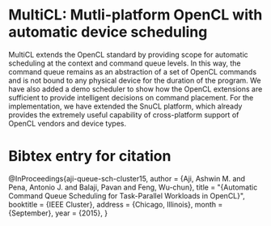 # MultiCL: Mutli-platform OpenCL with automatic device scheduling
MultiCL extends the OpenCL standard by providing scope for automatic scheduling at the context and command queue levels. In this way, the command queue remains as an abstraction of a set of OpenCL commands and is not bound to any physical device for the duration of the program. We have also added a demo scheduler to show how the OpenCL extensions are sufficient to provide intelligent decisions on command placement. For the implementation, we have extended the SnuCL platform, which already provides the extremely useful capability of cross-platform support of OpenCL vendors and device types. 

# Bibtex entry for citation
@InProceedings{aji-queue-sch-cluster15,
	author =	{Aji, Ashwin M. and Pena, Antonio J. and Balaji, Pavan and Feng, Wu-chun},
	title = 	"{Automatic Command Queue Scheduling for Task-Parallel Workloads in OpenCL}",
	booktitle =	{IEEE Cluster},
	address =	{Chicago, Illinois},
	month =	{September},
	year =	{2015},
}
